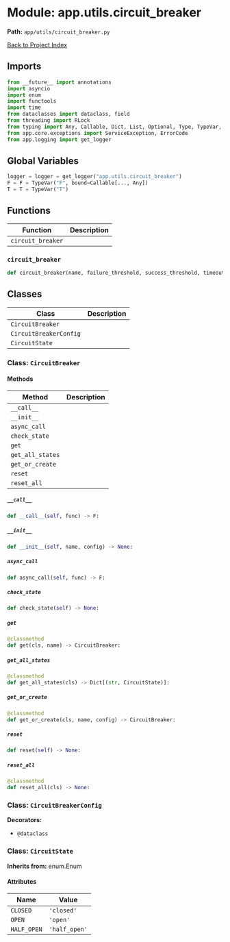 # Module: app.utils.circuit_breaker

**Path:** `app/utils/circuit_breaker.py`

[Back to Project Index](../../../index.md)

## Imports
```python
from __future__ import annotations
import asyncio
import enum
import functools
import time
from dataclasses import dataclass, field
from threading import RLock
from typing import Any, Callable, Dict, List, Optional, Type, TypeVar, cast
from app.core.exceptions import ServiceException, ErrorCode
from app.logging import get_logger
```

## Global Variables
```python
logger = logger = get_logger("app.utils.circuit_breaker")
F = F = TypeVar("F", bound=Callable[..., Any])
T = T = TypeVar("T")
```

## Functions

| Function | Description |
| --- | --- |
| `circuit_breaker` |  |

### `circuit_breaker`
```python
def circuit_breaker(name, failure_threshold, success_threshold, timeout, exception_types, fallback) -> Callable[([F], F)]:
```

## Classes

| Class | Description |
| --- | --- |
| `CircuitBreaker` |  |
| `CircuitBreakerConfig` |  |
| `CircuitState` |  |

### Class: `CircuitBreaker`

#### Methods

| Method | Description |
| --- | --- |
| `__call__` |  |
| `__init__` |  |
| `async_call` |  |
| `check_state` |  |
| `get` |  |
| `get_all_states` |  |
| `get_or_create` |  |
| `reset` |  |
| `reset_all` |  |

##### `__call__`
```python
def __call__(self, func) -> F:
```

##### `__init__`
```python
def __init__(self, name, config) -> None:
```

##### `async_call`
```python
def async_call(self, func) -> F:
```

##### `check_state`
```python
def check_state(self) -> None:
```

##### `get`
```python
@classmethod
def get(cls, name) -> CircuitBreaker:
```

##### `get_all_states`
```python
@classmethod
def get_all_states(cls) -> Dict[(str, CircuitState)]:
```

##### `get_or_create`
```python
@classmethod
def get_or_create(cls, name, config) -> CircuitBreaker:
```

##### `reset`
```python
def reset(self) -> None:
```

##### `reset_all`
```python
@classmethod
def reset_all(cls) -> None:
```

### Class: `CircuitBreakerConfig`
**Decorators:**
- `@dataclass`

### Class: `CircuitState`
**Inherits from:** enum.Enum

#### Attributes

| Name | Value |
| --- | --- |
| `CLOSED` | `'closed'` |
| `OPEN` | `'open'` |
| `HALF_OPEN` | `'half_open'` |
